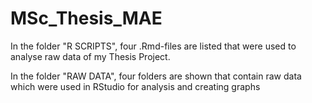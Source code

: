 # MSc_Thesis_MAE

In the folder "R SCRIPTS", four .Rmd-files are listed that were used to analyse raw data of my Thesis Project.

In the folder "RAW DATA", four folders are shown that contain raw data which were used in RStudio for analysis and creating graphs
